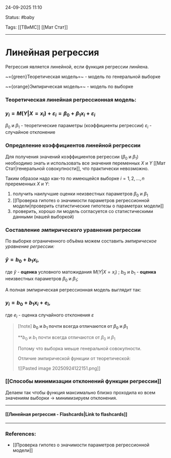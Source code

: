 
24-09-2025 11:10

Status: #baby

Tags: [[ТВиМС]] [[Мат Стат]]

---
# Линейная регрессия

Регрессия является линейной, если функция регрессии линйена.

~={green}Теоретическая модель=~ - модель по генеральной выборке

~={orange}Эмпирическая модель=~ - модель по выборке


### **Теоретическая** линейная регрессионная модель:
### $y_i = M(Y|X = x_i) +\varepsilon_i = \beta_0 + \beta_1x_i + \varepsilon_i$

$\beta_0$ и $\beta_1$ - теоретические параметры (коэффициенты регрессии)
$\varepsilon_i$ - случайное отклонение


### Определение коэффициентов линейной регрессии

Для получения значений коэффициентов регрессии ($\beta_0$ и $\beta_1$) необходимо знать и использовать все значения переменных $X$ и $Y$ [[Мат Стат|генеральной совокупности]], что практически невозможно. 

Таким образои надо как-то по имеющейся выборке $i = 1,2,\dots, n$ преременных $X$ и $Y$:
1. получить наилучшие оценки неизвестных параметров $\beta_0$ и $\beta_1$
2. [[Проверка гипотез о значимости параметров регрессионной модели|проверить статистические гипотезы о параметрах модели]]
3. проверить, хорошо ли модель согласуется со статистическими данными (нашей выборкой)

### Составление ***эмпирического*** уравнения регрессии

По выборке ограниченного объёма можем составить _эмпирическое уравнение регрессии:_

### $\hat{y} = b_0 + b_1x_i,$

где $\hat{y}$ - **оценка** условного матожидания $M(Y|X = x_i)$ ;
$b_0$ и $b_1$ - **оценка** неизвестных параметров $\beta_0$ и $\beta_1$;

А полная эмпирическая регрессионная модель выглядит так:

### $y_i = b_0 + b_1x_i + e_i,$
 
 где $e_i$ - оценка случайного отклонения $\varepsilon$ 

> [!note] **$b_0$ и $b_1$ почти всегда отличаются от $\beta_0$ и $\beta_1$**
> 
> **$b_0$ и $b_1$ почти всегда отличаются от $\beta_0$ и $\beta_1$
> 
> Потому что выборка меьше генеральной совокупности.
> 
> Отличие эмпирической функции от теоретической:
> 
> ![[Pasted image 20250924122151.png]]
> 

### [[Способы минимизации отклонений функции регрессии]]

Делаем так чтобы функция максимально близко проходила ко всем значениям выборки -> минимизируем отклонения. 

----
#### [[Линейная регрессия - Flashcards|Link to flashcards]]



---
### References:

- [[Проверка гипотез о значимости параметров регрессионной модели]]
